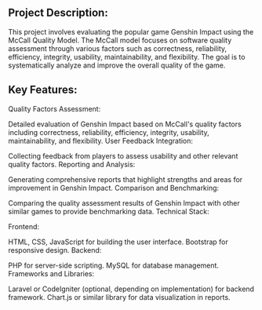 <h2>Project Description: </h2>

This project involves evaluating the popular game Genshin Impact using the McCall Quality Model. The McCall model focuses on software quality assessment through various factors such as correctness, reliability, efficiency, integrity, usability, maintainability, and flexibility. The goal is to systematically analyze and improve the overall quality of the game.

<h2>Key Features:</h2>

Quality Factors Assessment:

Detailed evaluation of Genshin Impact based on McCall's quality factors including correctness, reliability, efficiency, integrity, usability, maintainability, and flexibility.
User Feedback Integration:

Collecting feedback from players to assess usability and other relevant quality factors.
Reporting and Analysis:

Generating comprehensive reports that highlight strengths and areas for improvement in Genshin Impact.
Comparison and Benchmarking:

Comparing the quality assessment results of Genshin Impact with other similar games to provide benchmarking data.
Technical Stack:

Frontend:

HTML, CSS, JavaScript for building the user interface.
Bootstrap for responsive design.
Backend:

PHP for server-side scripting.
MySQL for database management.
Frameworks and Libraries:

Laravel or CodeIgniter (optional, depending on implementation) for backend framework.
Chart.js or similar library for data visualization in reports.
